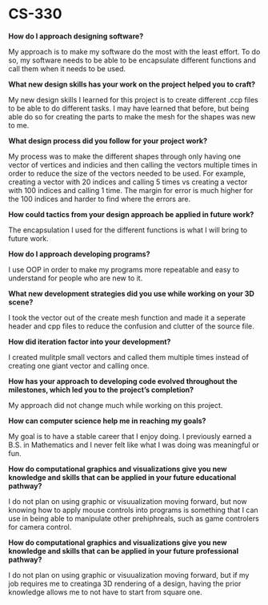 # CS-330
**How do I approach designing software?**

My approach is to make my software do the most with the least effort. To do so, my software needs to be able to be encapsulate different functions and call them when it needs to be used.

**What new design skills has your work on the project helped you to craft?**

My new design skills I learned for this project is to create different .ccp files to be able to do different tasks. I may have learned that before, but being able do so for creating the parts to make the mesh for the shapes was new to me.

**What design process did you follow for your project work?**

My process was to make the different shapes through only having one vector of vertices and indicies and then calling the vectors multiple times in order to reduce the size of the vectors needed to be used. For example, creating a vector with 20 indices and calling 5 times vs creating a vector with 100 indices and calling 1 time. The margin for error is much higher for the 100 indices and harder to find where the errors are.

**How could tactics from your design approach be applied in future work?**

The encapsulation I used for the different functions is what I will bring to future work.

**How do I approach developing programs?**

I use OOP in order to make my programs more repeatable and easy to understand for people who are new to it. 

**What new development strategies did you use while working on your 3D scene?**

I took the vector out of the create mesh function and made it a seperate header and cpp files to reduce the confusion and clutter of the source file.

**How did iteration factor into your development?**

I created mulitple small vectors and called them multiple times instead of creating one giant vector and calling once.

**How has your approach to developing code evolved throughout the milestones, which led you to the project’s completion?**

My approach did not change much while working on this project.

**How can computer science help me in reaching my goals?**

My goal is to have a stable career that I enjoy doing. I previously earned a B.S. in Mathematics and I never felt like what I was doing was meaningful or fun. 

**How do computational graphics and visualizations give you new knowledge and skills that can be applied in your future educational pathway?**

I do not plan on using graphic or visuualization moving forward, but now knowing how to apply mouse controls into programs is something that I can use in being able to manipulate other prehiphreals, such as game controlers for camera control.

**How do computational graphics and visualizations give you new knowledge and skills that can be applied in your future professional pathway?**

I do not plan on using graphic or visuualization moving forward, but if my job requires me to creatinga 3D rendering of a design, having the prior knowledge allows me to not have to start from square one.
